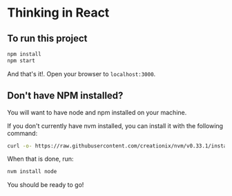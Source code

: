 # Thinking in React

## To run this project

```bash
npm install
npm start
```

And that's it!. Open your browser to `localhost:3000`.

## Don't have NPM installed?

You will want to have node and npm installed on your machine.

If you don't currently have nvm installed, you can install it with the following command:

```bash
curl -o- https://raw.githubusercontent.com/creationix/nvm/v0.33.1/install.sh | bash
```

When that is done, run:

```bash
nvm install node
```

You should be ready to go!
